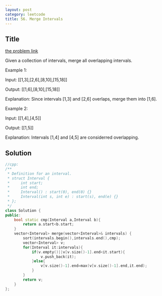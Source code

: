 ```yaml
---
layout: post
category: leetcode
title: 56. Merge Intervals
---
```

## Title
[the problem link](https://leetcode.com/problems/merge-intervals/description/)

Given a collection of intervals, merge all overlapping intervals.

Example 1:

Input: [[1,3],[2,6],[8,10],[15,18]]

Output: [[1,6],[8,10],[15,18]]

Explanation: Since intervals [1,3] and [2,6] overlaps, merge them into [1,6].

Example 2:

Input: [[1,4],[4,5]]

Output: [[1,5]]

Explanation: Intervals [1,4] and [4,5] are considerred overlapping.

## Solution
```c++
//cpp:
/**
 * Definition for an interval.
 * struct Interval {
 *     int start;
 *     int end;
 *     Interval() : start(0), end(0) {}
 *     Interval(int s, int e) : start(s), end(e) {}
 * };
 */
class Solution {
public:
    bool static cmp(Interval a,Interval b){
        return a.start<b.start;
    }
    vector<Interval> merge(vector<Interval>& intervals) {
        sort(intervals.begin(),intervals.end(),cmp);
        vector<Interval> v;
        for(Interval it:intervals){
            if(v.empty()||v[v.size()-1].end<it.start){
                v.push_back(it);
            }else{
                v[v.size()-1].end=max(v[v.size()-1].end,it.end);
            }
        }
        return v;
    }
};
```
